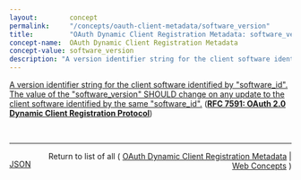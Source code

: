 ```yaml
---
layout:        concept
permalink:     "/concepts/oauth-client-metadata/software_version"
title:         "OAuth Dynamic Client Registration Metadata: software_version"
concept-name:  OAuth Dynamic Client Registration Metadata
concept-value: software_version
description: "A version identifier string for the client software identified by \"software_id\". The value of the \"software_version\" SHOULD change on any update to the client software identified by the same \"software_id\"."
---
```


[A version identifier string for the client software identified by "software_id". The value of the "software_version" SHOULD change on any update to the client software identified by the same "software_id".](https://datatracker.ietf.org/doc/html/rfc7591#section-2 "Read documentation for OAuth Dynamic Client Registration Metadata &#34;software_version&#34;") (**[RFC 7591: OAuth 2.0 Dynamic Client Registration Protocol](/specs/IETF/RFC/7591 "This specification defines mechanisms for dynamically registering OAuth 2.0 clients with authorization servers. Registration requests send a set of desired client metadata values to the authorization server. The resulting registration responses return a client identifier to use at the authorization server and the client metadata values registered for the client. The client can then use this registration information to communicate with the authorization server using the OAuth 2.0 protocol. This specification also defines a set of common client metadata fields and values for clients to use during registration.")**)

<br/>
<hr/>

<p style="float : left"><a href="./software_version.json" title="JSON representing this particular Web Concept value">JSON</a></p>
<p style="text-align: right">Return to list of all ( <a href="../oauth-client-metadata/">OAuth Dynamic Client Registration Metadata</a> | <a href="../">Web Concepts</a> )</p>
